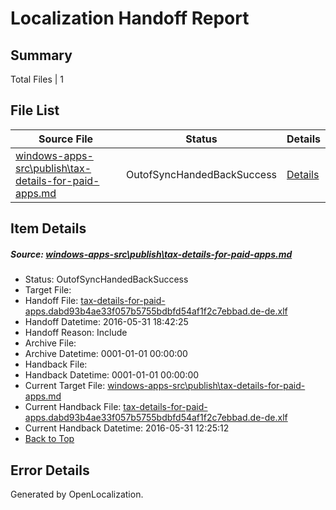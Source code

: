 # <a name='report-top'></a> Localization Handoff Report

## Summary
 Total Files | 1

## File List
 Source File | Status | Details 
 ----------- | ------ | ------- 
 [windows-apps-src\publish\tax-details-for-paid-apps.md](https://github.com/Microsoft/windows-apps/blob/a59d999ac36e04fbfa53d5b8992b235bff2d3818/windows-apps-src/publish/tax-details-for-paid-apps.md) | OutofSyncHandedBackSuccess | [Details](#364608e1452ddff7aae261bb0f29ec14ee4fb0a33544)

## Item Details
##### <a name='364608e1452ddff7aae261bb0f29ec14ee4fb0a33544'></a> Source: [windows-apps-src\publish\tax-details-for-paid-apps.md](https://github.com/Microsoft/windows-apps/blob/a59d999ac36e04fbfa53d5b8992b235bff2d3818/windows-apps-src/publish/tax-details-for-paid-apps.md)
* Status: OutofSyncHandedBackSuccess
* Target File: 
* Handoff File: [tax-details-for-paid-apps.dabd93b4ae33f057b5755bdbfd54af1f2c7ebbad.de-de.xlf](https://github.com/Microsoft/WDG.handoff/blob/31bc23f5a827ee39b16072f77e4a3329eaf6c7b1/ol-handoff/Microsoft/windows-apps.de-de/master/tax-details-for-paid-apps.dabd93b4ae33f057b5755bdbfd54af1f2c7ebbad.de-de.xlf)
* Handoff Datetime: 2016-05-31 18:42:25
* Handoff Reason: Include
* Archive File: 
* Archive Datetime: 0001-01-01 00:00:00
* Handback File: 
* Handback Datetime: 0001-01-01 00:00:00
* Current Target File: [windows-apps-src\publish\tax-details-for-paid-apps.md](https://github.com/Microsoft/windows-apps.de-de/blob/bc116d2542b0e55dbcea8b0066b22f4fe390f61b/windows-apps-src/publish/tax-details-for-paid-apps.md)
* Current Handback File: [tax-details-for-paid-apps.dabd93b4ae33f057b5755bdbfd54af1f2c7ebbad.de-de.xlf](https://github.com/Microsoft/WDG.handback/blob/1c9c9003998bb686554b589e6359b74d3157482b/ol-handback/Microsoft/windows-apps.de-de/master/tax-details-for-paid-apps.dabd93b4ae33f057b5755bdbfd54af1f2c7ebbad.de-de.xlf)
* Current Handback Datetime: 2016-05-31 12:25:12
* [Back to Top](#report-top)


## Error Details

Generated by OpenLocalization.
